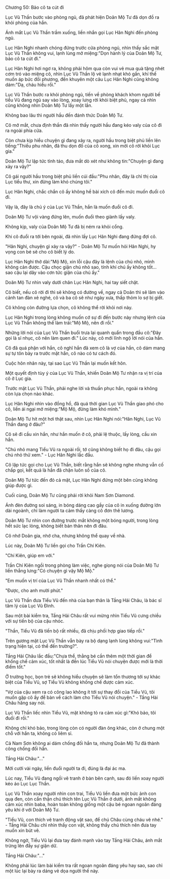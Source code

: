 




Chương 50: Bảo cô ta cút đi


Lục Vũ Thần bước vào phòng ngủ, đã phát hiện Doãn Mộ Tư đã dọn đồ ra khỏi phòng của hắn.

Ánh mắt Lục Vũ Thần trầm xuống, liền nhắn gọi Lục Hân Nghi đến phòng ngủ.

Lục Hân Nghi nhanh chóng đứng trước cửa phòng ngủ, nhìn thấy sắc mặt Lục Vũ Thần không vui, lạnh lùng mở miệng:"Dọn hành lý của Doãn Mộ Tư, bảo cô ta cút đi."

Lục Hân Nghi hơi ngơ ra, không phải hôm qua còn vui vẻ mua quà tặng nhét cơm tró vào miệng cô, nhìn Lục Vũ Thần lộ vẻ lạnh nhạt khó gần, khí thế muốn áp bức đối phương, đến khuyên một câu Lục Hân Nghi cũng không dám:"Dạ, cháu hiểu rồi."

Lục Vũ Thần bước ra khỏi phòng ngủ, tiến về phòng khách khom người bế tiểu Vũ đang ngủ say vào lòng, xoay lưng rời khỏi biệt phủ, ngay cả nhìn cũng không nhìn Doãn Mộ Tư lấy một lần.

Không bao lâu thì người hầu đến đánh thức Doãn Mộ Tư.

Cô mở mắt, chưa định thần đã nhìn thấy người hầu đang kéo valy của cô đi ra ngoài phía cửa.

Còn chưa kịp hiểu chuyện gì đang xảy ra, người hầu trong biệt phủ liền lên tiếng:"Thiếu phu nhân, đã thu dọn đồ của cô xong, xin mời cô rời khỏi Lục gia."

Doãn Mộ Tư lập tức tỉnh táo, đưa mắt dò xét như không tin:"Chuyện gì đang xảy ra vậy?"

Cô gái người hầu trong biệt phủ liền cúi đầu:"Phu nhân, đây là chỉ thị của Lục tiểu thư, xin đừng làm khó chúng tôi."

Lục Hân Nghi, chắc chắn cô ấy không hề bài xích cô đến mức muốn đuổi cô đi.

Vậy là, đây là chủ ý của Lục Vũ Thần, hắn là muốn đuổi cô đi.



Doãn Mộ Tư vội vàng đứng lên, muốn đuổi theo giành lấy valy.

Không kịp, valy của Doãn Mộ Tư đã bị ném ra khỏi cổng.

Khi cô đuổi ra tới bên ngoài, đã nhìn lấy Lục Hân Nghi đang đứng đợi cô.

"Hân Nghi, chuyện gì xảy ra vậy?" - Doãn Mộ Tư muốn hỏi Hân Nghi, hy vọng con bé sẽ cho cô biết lý do.

Lục Hân Nghi thở dài:"Mộ Mộ, xin lỗi cậu đây là lệnh của chú nhỏ, mình không cản được. Cậu chọc giận chú nhỏ sao, tính khí chú ấy không tốt… sao cậu lại dây vào cơn tức giận của chú ấy."

Doãn Mộ Tư nhìn valy dưới chân Lục Hân Nghi, hai tay siết chặt.

Cô biết, nếu cô rời đi thì sẽ không có đường về, ngay cả Doãn thì sẽ lâm vào cảnh tan đàn xẻ nghé, cô và ba cô sẽ như ngày xưa, thấp thỏm lo sợ bị giết.

Cô không còn đường lựa chọn, cô không thể rời khỏi nơi này.

Lục Hân Nghi trong lòng không muốn cớ sự đi đến bước này nhưng lệnh của Lục Vũ Thần không thể làm trái:"Mộ Mộ, nên đi rồi."

Những lời nói của Lục Vũ Thần buổi trưa lại quanh quẩn trong đầu cô:"Đây gọi là sỉ nhục, cô nên làm quen đi." Lúc này, cô mới lĩnh ngộ lời nói của hắn.

Cô đã quá phận với hắn, cô nghĩ hắn đã xem cô là vợ của hắn, cô dám mang sự tự tôn bày ra trước mặt hắn, cô nào có tư cách đó.

Cuộc hôn nhân này, tại sao Lục Vũ Thần lại muốn kết hôn.

Một quyết định tùy ý của Lục Vũ Thần, khiến Doãn Mộ Tư nhận ra vị trí của cô ở Lục gia.

Trước mặt Lục Vũ Thần, phải nghe lời và thuần phục hắn, ngoài ra không còn lựa chọn nào khác.

Lục Hân Nghi nhìn vào đồng hồ, đã quá thời gian Lục Vũ Thần giao phó cho cô, liền ái ngại mở miệng:"Mộ Mộ, đừng làm khó mình."

Doãn Mộ Tư hít một hơi thật sau, nhìn Lục Hân Nghi nói:"Hân Nghi, Lục Vũ Thần đang ở đâu?"

Cô sẽ đi cầu xin hắn, như hắn muốn ở cô, phải lệ thuộc, lấy lòng, cầu xin hắn.

"Chú nhỏ mang Tiểu Vũ ra ngoài rồi, tớ cũng không biết họ đi đâu, cậu gọi chú nhỏ thử xem." - Lục Hân Nghi lắc đầu.



Cô lập tức gọi cho Lục Vũ Thần, biết rằng hắn sẽ không nghe nhưng vẫn cố chấp gọi, kết quả là hắn đã chặn luôn số của cô.

Doãn Mộ Tư tức đến đỏ cả mặt, Lục Hân Nghi đứng một bên cũng không giúp được gì.

Cuối cùng, Doãn Mộ Tư cũng phải rời khỏi Nam Sơn Diamond.

Ánh đèn đường soi sáng, in bóng dáng cao gầy của cô in xuống đường lớn dài ngoành, chỉ làm người ta cảm thấy càng cô đơn thê lương.

Doãn Mộ Tư nhìn con đường trước mắt không một bóng người, trong lòng hết sức lạc lỏng, không biết bản thân nên đi đâu.

Cô nhớ Doãn gia, nhớ cha, nhưng không thể quay về nhà.

Lúc này, Doãn Mộ Tư liền gọi cho Trần Chí Kiên.

"Chí Kiên, giúp em với."

Trần Chí Kiên ngồi trong phòng làm việc, nghe giọng nói của Doãn Mộ Tư liền thẳng lưng:"Có chuyện gì vậy Mộ Mộ."

"Em muốn vị trí của Lục Vũ Thần nhanh nhất có thể."

"Được, cho anh mười phút."

Lục Vũ Thần đưa Tiểu Vũ đến nhà của bạn thân là Tầng Hải Châu, là bác sĩ tâm lý của Lục Vũ Đình.

Sau một bài kiểm tra, Tầng Hải Châu rất vui mừng nhìn Tiểu Vũ cưng chiều với sự tiến bộ của cậu nhóc.

"Thần, Tiểu Vũ đã tiến bộ rất nhiều, đã chịu phối hợp giao tiếp rồi."

Trên gương mặt Lục Vũ Thần vẫn bày ra bộ dạng lạnh lùng không vui:"Tình trạng hiện tại, có thể đến trường?".

Tầng Hải Châu lắc đầu:"Chưa thể, thằng bé cần thêm một thời gian để khống chế cảm xúc, tốt nhất là đến lúc Tiểu Vũ nói chuyện được mới là thời điểm tốt."

Ở trường học, bọn trẻ sẽ không hiểu chuyện sẽ làm tổn thương tới sự khác biệt của Tiểu Vũ, sợ Tiểu Vũ không khống chế được cảm xúc.



"Vợ của cậu xem ra có công lao không ít tới sự thay đổi của Tiểu Vũ, tôi muốn gặp cô ấy để bàn về cách làm cho Tiểu Vũ nói chuyện." - Tầng Hài Châu hăng say nói.

Lục Vũ Thần liếc nhìn Tiểu Vũ, mặt không tỏ ra cảm xúc gì:"Khó bảo, tôi đuổi đi rồi."

Không chỉ khó bảo, trong lòng còn có người đàn ông khác, còn ở chung một chỗ với hắn ta, không có liêm sỉ.

Cả Nam Sơn không ai dám chống đối hắn ta, nhưng Doãn Mộ Tư đã thành công chống đối hắn.

Tầng Hải Châu:"..."

Mới cưới vài ngày, liền đuổi người ta đi, đúng là đại ác ma.

Lúc nay, Tiểu Vũ đang ngồi vẽ tranh ở bàn bên cạnh, sau đó liền xoay người kéo áo Lục Lục Thần.

Lục Vũ Thần xoay người nhìn con trai, Tiểu Vũ liền đưa một bức ảnh con quạ đen, còn cẩn thận chú thích tên Lục Vũ Thần ở dưới, ánh mắt không cảm xúc nhìn baba, hoàn toàn không giống một cậu bé ngoan ngoãn đáng yêu khi ở với Doãn Mộ Tư.

"Tiểu Vũ, con thích vẽ tranh động vật sao, để chú Châu cùng cháu vẽ nhé." - Tầng Hải Châu chỉ nhìn thấy con vật, không thấy chú thích nên đưa tay muốn xin bút vẽ.

Không ngờ, Tiểu Vũ lại đưa tay đánh mạnh vào tay Tầng Hải Châu, ánh mắt trừng lên đầy sự giận dữ.

Tầng Hải Châu:"..."

Không phải lúc làm bài kiểm tra rất ngoan ngoãn đáng yêu hay sao, sao chỉ một lúc lại bày ra dáng vẻ dọa người thế này.




